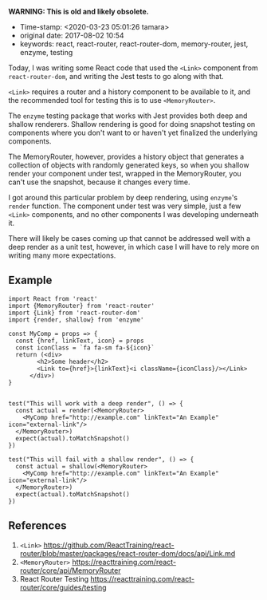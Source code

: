 **WARNING: This is old and likely obsolete.**

-   Time-stamp: \<2020-03-23 05:01:26 tamara\>
-   original date: 2017-08-02 10:54
-   keywords: react, react-router, react-router-dom, memory-router, jest, enzyme, testing

Today, I was writing some React code that used the `<Link>` component from `react-router-dom`, and writing the Jest tests to go along with that.

`<Link>` requires a router and a history component to be available to it, and the recommended tool for testing this is to use `<MemoryRouter>`.

The `enzyme` testing package that works with Jest provides both deep and shallow renderers. Shallow rendering is good for doing snapshot testing on components where you don\'t want to or haven\'t yet finalized the underlying components.

The MemoryRouter, however, provides a history object that generates a collection of objects with randomly generated keys, so when you shallow render your component under test, wrapped in the MemoryRouter, you can\'t use the snapshot, because it changes every time.

I got around this particular problem by deep rendering, using `enzyme`\'s `render` function. The component under test was very simple, just a few `<Link>` components, and no other components I was developing underneath it.

There will likely be cases coming up that cannot be addressed well with a deep render as a unit test, however, in which case I will have to rely more on writing many more expectations.

Example
-------

``` {.javascript}
import React from 'react'
import {MemoryRouter} from 'react-router'
import {Link} from 'react-router-dom'
import {render, shallow} from 'enzyme'

const MyComp = props => {
  const {href, linkText, icon} = props
  const iconClass = `fa fa-sm fa-${icon}`
  return (<div>
        <h2>Some header</h2>
        <Link to={href}>{linkText}<i className={iconClass}/></Link>
      </div>)
}


test("This will work with a deep render", () => {
  const actual = render(<MemoryRouter>
    <MyComp href="http://example.com" linkText="An Example" icon="external-link"/>
  </MemoryRouter>)
  expect(actual).toMatchSnapshot()
})

test("This will fail with a shallow render", () => {
  const actual = shallow(<MemoryRouter>
    <MyComp href="http://example.com" linkText="An Example" icon="external-link"/>
  </MemoryRouter>)
  expect(actual).toMatchSnapshot()
})
```

References
----------

1.  `<Link>` <https://github.com/ReactTraining/react-router/blob/master/packages/react-router-dom/docs/api/Link.md>
2.  `<MemoryRouter>` <https://reacttraining.com/react-router/core/api/MemoryRouter>
3.  React Router Testing <https://reacttraining.com/react-router/core/guides/testing>
